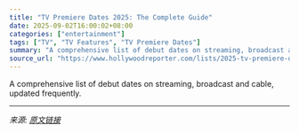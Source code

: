 ```yaml
---
title: "TV Premiere Dates 2025: The Complete Guide"
date: 2025-09-02T16:00:02+08:00
categories: ["entertainment"]
tags: ["TV", "TV Features", "TV Premiere Dates"]
summary: "A comprehensive list of debut dates on streaming, broadcast and cable, updated frequently."
source_url: "https://www.hollywoodreporter.com/lists/2025-tv-premiere-dates-calendar/"
---
```


A comprehensive list of debut dates on streaming, broadcast and cable, updated frequently.

---

*来源: [原文链接](https://www.hollywoodreporter.com/lists/2025-tv-premiere-dates-calendar/)*
